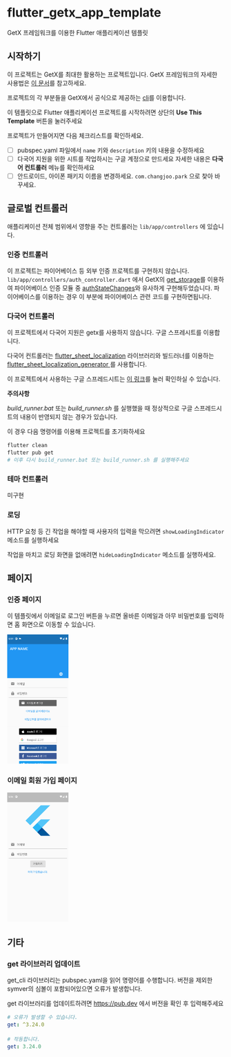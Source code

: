 # flutter_getx_app_template

GetX 프레임워크를 이용한 Flutter 애플리케이션 템플릿

## 시작하기

이 프로젝트는 GetX를 최대한 활용하는 프로젝트입니다. GetX 프레임워크의 자세한 사용법은 [이 문서](https://github.com/jonataslaw/getx)를 참고하세요.

프로젝트의 각 부분들을 GetX에서 공식으로 제공하는 [cli](https://github.com/jonataslaw/get_cli)를 이용합니다.

이 템플릿으로 Flutter 애플리케이션 프로젝트를 시작하려면 상단의 **Use This Template** 버튼을 눌러주세요

프로젝트가 만들어지면 다음 체크리스트를 확인하세요.

- [ ] pubspec.yaml 파일에서 `name` 키와 `description` 키의 내용을 수정하세요
- [ ] 다국어 지원을 위한 시트를 작업하시는 구글 계정으로 만드세요 자세한 내용은 **다국어 컨트롤러** 메뉴를 확인하세요
- [ ] 안드로이드, 아이폰 패키지 이름을 변경하세요. `com.changjoo.park` 으로 찾아 바꾸세요.

## 글로벌 컨트롤러

애플리케이션 전체 범위에서 영향을 주는 컨트롤러는 `lib/app/controllers` 에 있습니다.

### 인증 컨트롤러

이 프로젝트는 파이어베이스 등 외부 인증 프로젝트를 구현하지 않습니다. `lib/app/controllers/auth_controller.dart` 에서 GetX의 [get_storage](https://pub.dev/packages/get_storage)를 이용하여 파이어베이스 인증 모듈 중 [authStateChanges](https://firebase.flutter.dev/docs/auth/usage/#authentication-state)와 유사하게 구현해두었습니다. 파이어베이스를 이용하는 경우 이 부분에 파이어베이스 관련 코드를 구현하면됩니다.



### 다국어 컨트롤러

이 프로젝트에서 다국어 지원은 getx를 사용하지 않습니다. 구글 스프레시트를 이용합니다.

다국어 컨트롤러는 [flutter_sheet_localization](https://pub.dev/packages/flutter_sheet_localization) 라이브러리와 빌드러너를 이용하는 [flutter_sheet_localization_generator ](https://pub.dev/packages/flutter_sheet_localization_generator) 를 사용합니다.

이 프로젝트에서 사용하는 구글 스프레드시트는 [이 링크](https://docs.google.com/spreadsheets/d/1NsChpiLO0Y4Vj2BS-SSsIQVeXowbgCPKj4uItHFOPGc/edit?usp=sharing)를 눌러 확인하실 수 있습니다.

**주의사항**

*build_runner.bat* 또는  *build_runner.sh* 를 실행했을 때 정상적으로 구글 스프레드시트의 내용이 반영되지 않는 경우가 있습니다.

이 경우 다음 명령어를 이용해 프로젝트를 초기화하세요

```sh
flutter clean
flutter pub get
# 이후 다시 build_runner.bat 또는 build_runner.sh 를 실행해주세요
```

### 테마 컨트롤러

미구현

### 로딩

HTTP 요청 등 긴 작업을 해야할 때 사용자의 입력을 막으려면 `showLoadingIndicator` 메소드를 실행하세요

작업을 마치고 로딩 화면을 없애려면 `hideLoadingIndicator`  메소드를 실행하세요.

## 페이지

### 인증 페이지

이 템플릿에서 이메일로 로그인 버튼을 누르면 올바른 이메일과 아무 비밀번호를 입력하면 홈 화면으로 이동할 수 있습니다.

<img src="./images/signin.png" height="300px">

### 이메일 회원 가입 페이지

<img src="./images/signup.png" height="300px">


## 기타

### get 라이브러리 업데이트

get_cli 라이브러리는 pubspec.yaml을 읽어 명령어를 수행합니다. 버전을 제외한 symver의 심볼이 포함되어있으면 오류가 발생합니다.

get 라이브러리를 업데이트하려면 https://pub.dev 에서 버전을 확인 후 입력해주세요

```yaml
# 오류가 발생할 수 있습니다.
get: ^3.24.0

# 작동합니다.
get: 3.24.0
```
